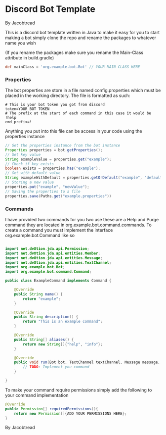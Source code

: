 # Discord Bot Template
By Jacobtread

This is a discord bot template written in Java to make it easy for you to start making a bot simply clone the repo and
rename the packages to whatever name you wish

(If you rename the packages make sure you rename the Main-Class attribute in build.gradle)
```groovy
def mainClass = 'org.example.bot.Bot' // YOUR MAIN CLASS HERE
```

### Properties

The bot properties are store in a file named config.properties which must be placed in the working directory. The file
is formatted as such:

```properties
# This is your bot token you got from discord
token=YOUR BOT TOKEN
# The prefix at the start of each command in this case it would be !help
cmd_prefix=!
```

Anything you put into this file can be access in your code using the properties instance

```java
// Get the properties instance from the bot instance
Properties properties = bot.getProperties();
// Get key value
String exampleValue = properties.get("example");
// Check if key exists
boolean exists = properties.has("example");
// Get with default value
String exampleWithDefault = properties.getOrDefault("example", "defaultValue");
// Storing a new value
properties.put("example", "newValue");
// Saving the properties to a file
properties.save(Paths.get("example.properties"))
```

### Commands
I have provided two commands for you two use these are a Help and Purge command they are
located in org.example.bot.command.commands. To create a command you must implement the
interface org.example.bot.Command like so

```java

import net.dv8tion.jda.api.Permission;
import net.dv8tion.jda.api.entities.Member;
import net.dv8tion.jda.api.entities.Message;
import net.dv8tion.jda.api.entities.TextChannel;
import org.example.bot.Bot;
import org.example.bot.command.Command;

public class ExampleCommand implements Command {

    @Override
    public String name() {
        return "example";
    }

    @Override
    public String description() {
        return "This is an example command";
    }

    @Override
    public String[] aliases() {
        return new String[]{"help", "info"};
    }

    @Override
    public void run(Bot bot, TextChannel textChannel, Message message, Member sender, String[] args) {
        // TODO: Implement you command
    }

}

```

To make your command require permissions simply add the following to your command implementation

```java
@Override
public Permission[] requiredPermissions(){
    return new Permission[]{ADD YOUR PERMISSIONS HERE};
}
```

By Jacobtread